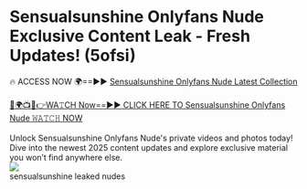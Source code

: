 # Sensualsunshine Onlyfans Nude Exclusive Content Leak - Fresh Updates! (5ofsi)

🔥 ACCESS NOW 🌍==►► <a href="https://tinyurl.com/2mz8nhtm" rel="nofollow">Sensualsunshine Onlyfans Nude Latest Collection</a>
<br><br>
[🔴🌍📺📱👉WA𝚃CH Now==►► CLICK HERE TO Sensualsunshine Onlyfans Nude 𝚆𝙰𝚃𝙲𝙷 NOW](https://tinyurl.com/2mz8nhtm)
<br><br>
Unlock Sensualsunshine Onlyfans Nude's private videos and photos today! Dive into the newest 2025 content updates and explore exclusive material you won’t find anywhere else.
<br>
<a href="https://tinyurl.com/2mz8nhtm" rel="nofollow" data-target="animated-image.originalLink"><img src="https://camo.githubusercontent.com/8a4f000d20f83aca3bf7ec5f350d767afa0574a8a352519fd8cfa583a6f93a33/68747470733a2f2f692e696d6775722e636f6d2f644a486b345a712e676966" data-canonical-src="https://i.imgur.com/dJHk4Zq.gif" style="max-width: 100%; display: inline-block;" data-target="animated-image.originalImage"></a>
<br>
sensualsunshine leaked nudes